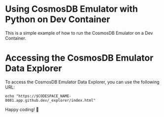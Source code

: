 # Using CosmosDB Emulator with Python on Dev Container

This is a simple example of how to run the CosmosDB Emulator on a Dev Container.


# Accessing the CosmosDB Emulator Data Explorer

To access the CosmosDB Emulator Data Explorer, you can use the following URL:

```
echo "https://$CODESPACE_NAME-8081.app.github.dev/_explorer/index.html"
```

Happy coding! 🚀

